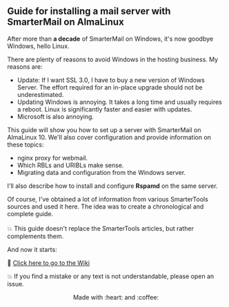 ## Guide for installing a mail server with SmarterMail on AlmaLinux

After more than **a decade** of SmarterMail on Windows, it's now goodbye Windows, hello Linux.

There are plenty of reasons to avoid Windows in the hosting business.
My reasons are:
* Update: If I want SSL 3.0, I have to buy a new version of Windows Server. The effort required for an in-place upgrade should not be underestimated.
* Updating Windows is annoying. It takes a long time and usually requires a reboot. Linux is significantly faster and easier with updates.
* Microsoft is also annoying.

This guide will show you how to set up a server with SmarterMail on AlmaLinux 10. We'll also cover configuration and provide information on these topics:
* nginx proxy for webmail.
* Which RBLs and URIBLs make sense.
* Migrating data and configuration from the Windows server.

I'll also describe how to install and configure **Rspamd** on the same server.

Of course, I've obtained a lot of information from various SmarterTools sources and used it here. The idea was to create a chronological and complete guide.<br><br>
:collision: This guide doesn't replace the SmarterTools articles, but rather complements them.<br>

And now it starts:

:link: [Click here to go to the Wiki](../../wiki)

:collision: If you find a mistake or any text is not understandable, please open an issue.

<p align="center">Made with :heart: and :coffee:</p>

